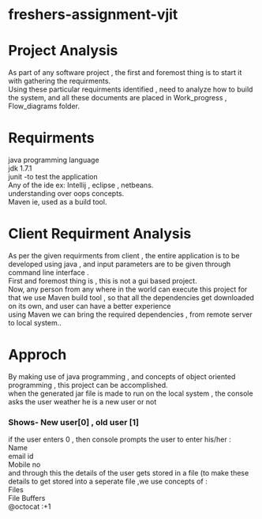 
# freshers-assignment-vjit

# Project Analysis

As part of any software project , the first and foremost thing is to start it with gathering the requirments. <br />
Using these particular requirments identified  , need to analyze how to build the system, and all these documents are placed in Work_progress  , Flow_diagrams folder.<br />

# Requirments
java programming language <br />
jdk 1.7.1 <br />
junit -to test the application <br />
Any of the ide  ex: Intellij , eclipse , netbeans. <br />
understanding over oops concepts.<br />
Maven ie, used as a build tool.<br />

# Client Requirment Analysis

As per the given requirments from client , the entire application is to be developed using java , and input parameters are to be given through command line interface  .<br />
First and foremost thing is , this is not a gui based project. <br />
Now, any person from any where in the world can execute this project for that we use Maven build tool , so that all the dependencies get downloaded on its own, and user can have a better experience <br />
using Maven we can bring the required dependencies , from remote server to local system.. <br />

# Approch
By making use of java programming , and concepts of object oriented programming , this project can be accomplished.  <br />
when the generated jar file is made to run on the local system , the console asks the user weather he is a new user or not <br />
### Shows- New user[0] , old user [1]  <br />
if the user enters 0 , then console prompts the user to enter his/her :  <br />
Name  <br />
email id  <br />
Mobile  no  <br />
and through this the details of the user gets stored in a file (to make these details to get stored into a seperate file ,we use concepts of : <br />
Files <br />
File Buffers  <br />
@octocat :+1 <br />
 

